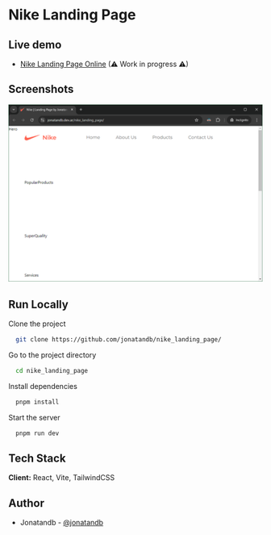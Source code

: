 # Nike Landing Page

## Live demo

- [Nike Landing Page Online](http://jonatandb.dev.ar/nike_landing_page/) (⚠ Work in progress ⚠)



## Screenshots

![Homepage screenshot](Screenshot.png)


## Run Locally

Clone the project

```bash
  git clone https://github.com/jonatandb/nike_landing_page/
```

Go to the project directory

```bash
  cd nike_landing_page
```

Install dependencies

```bash
  pnpm install
```

Start the server

```bash
  pnpm run dev
```



## Tech Stack

**Client:** React, Vite, TailwindCSS



## Author

- Jonatandb - [@jonatandb](https://www.github.com/jonatandb)
